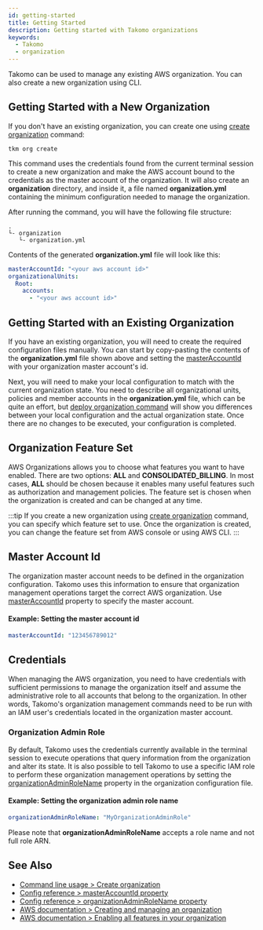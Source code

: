 ```yaml
---
id: getting-started
title: Getting Started
description: Getting started with Takomo organizations
keywords:
  - Takomo
  - organization
---
```


Takomo can be used to manage any existing AWS organization. You can also create a new organization using CLI.

## Getting Started with a New Organization

If you don't have an existing organization, you can create one using [create organization](/docs/command-line-usage/organization#create-organization) command:

```
tkm org create
``` 

This command uses the credentials found from the current terminal session to create a new organization and make the AWS account bound to the credentials as the master account of the organization. It will also create an **organization** directory, and inside it, a file named **organization.yml** containing the minimum configuration needed to manage the organization.

After running the command, you will have the following file structure:

```
.
└- organization
   └- organization.yml
```

Contents of the generated **organization.yml** file will look like this:

```yaml title="organization.yml"
masterAccountId: "<your aws account id>"
organizationalUnits:
  Root:
    accounts:
      - "<your aws account id>"
```

## Getting Started with an Existing Organization

If you have an existing organization, you will need to create the required configuration files manually. You can start by copy-pasting the contents of the **organization.yml** file shown above and setting the [masterAccountId](/docs/config-reference/organization#masteraccountid) with your organization master account's id.

Next, you will need to make your local configuration to match with the current organization state. You need to describe all organizational units, policies and member accounts in the **organization.yml** file, which can be quite an effort, but [deploy organization command](/docs/command-line-usage/organization#deploy-organization) will show you differences between your local configuration and the actual organization state. Once there are no changes to be executed, your configuration is completed.

## Organization Feature Set

AWS Organizations allows you to choose what features you want to have enabled. There are two options: **ALL** and **CONSOLIDATED_BILLING**. In most cases, **ALL** should be chosen because it enables many useful features such as authorization and management policies. The feature set is chosen when the organization is created and can be changed at any time.

:::tip
If you create a new organization using [create organization](/docs/command-line-usage/organization#create-organization) command, you can specify which feature set to use. Once the organization is created, you can change the feature set from AWS console or using AWS CLI.
:::

## Master Account Id

The organization master account needs to be defined in the organization configuration. Takomo uses this information to ensure that organization management operations target the correct AWS organization. Use [masterAccountId](/docs/config-reference/organization#masteraccountid) property to specify the master account.

#### Example: Setting the master account id

```yaml title="organization.yml"
masterAccountId: "123456789012"
```

## Credentials

When managing the AWS organization, you need to have credentials with sufficient permissions to manage the organization itself and assume the administrative role to all accounts that belong to the organization. In other words, Takomo's organization management commands need to be run with an IAM user's credentials located in the organization master account.

### Organization Admin Role

By default, Takomo uses the credentials currently available in the terminal session to execute operations that query information from the organization and alter its state. It is also possible to tell Takomo to use a specific IAM role to perform these organization management operations by setting the [organizationAdminRoleName](/docs/config-reference/organization#organizationadminrolename) property in the organization configuration file.

#### Example: Setting the organization admin role name

```yaml title="organization.yml"
organizationAdminRoleName: "MyOrganizationAdminRole"
```

Please note that **organizationAdminRoleName** accepts a role name and not full role ARN.

## See Also

- [Command line usage > Create organization](/docs/command-line-usage/organization#create-organization)
- [Config reference > masterAccountId property](/docs/config-reference/organization#masteraccountid)
- [Config reference > organizationAdminRoleName property](/docs/config-reference/organization#organizationadminrolename)
- [AWS documentation > Creating and managing an organization](https://docs.aws.amazon.com/organizations/latest/userguide/orgs_manage_org.html)
- [AWS documentation > Enabling all features in your organization](https://docs.aws.amazon.com/organizations/latest/userguide/orgs_manage_org_support-all-features.html)